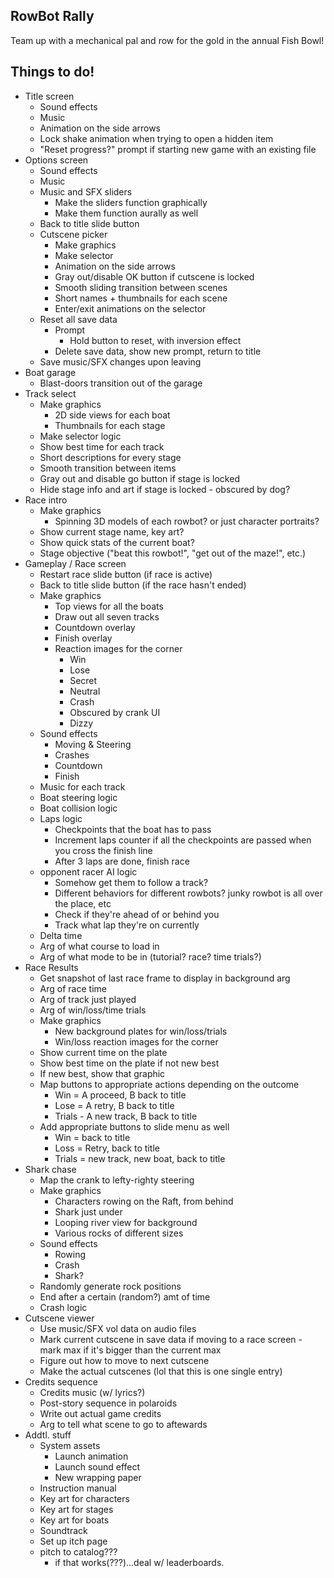 ## RowBot Rally
Team up with a mechanical pal and row for the gold in the annual Fish Bowl!

## Things to do!
* Title screen
  * Sound effects
  * Music
  * Animation on the side arrows
  * Lock shake animation when trying to open a hidden item
  * "Reset progress?" prompt if starting new game with an existing file
* Options screen
  * Sound effects
  * Music
  * Music and SFX sliders
    * Make the sliders function graphically
    * Make them function aurally as well
  * Back to title slide button
  * Cutscene picker
    * Make graphics
    * Make selector
    * Animation on the side arrows
    * Gray out/disable OK button if cutscene is locked
    * Smooth sliding transition between scenes
    * Short names + thumbnails for each scene
    * Enter/exit animations on the selector
  * Reset all save data
    * Prompt
      * Hold button to reset, with inversion effect
    * Delete save data, show new prompt, return to title
  * Save music/SFX changes upon leaving
* Boat garage
  * Blast-doors transition out of the garage
* Track select
  * Make graphics
    * 2D side views for each boat
    * Thumbnails for each stage
  * Make selector logic
  * Show best time for each track
  * Short descriptions for every stage
  * Smooth transition between items
  * Gray out and disable go button if stage is locked
  * Hide stage info and art if stage is locked - obscured by dog?
* Race intro
  * Make graphics
    * Spinning 3D models of each rowbot? or just character portraits?
  * Show current stage name, key art?
  * Show quick stats of the current boat?
  * Stage objective ("beat this rowbot!", "get out of the maze!", etc.)
* Gameplay / Race screen
  * Restart race slide button (if race is active)
  * Back to title slide button (if the race hasn't ended)
  * Make graphics
    * Top views for all the boats
    * Draw out all seven tracks
    * Countdown overlay
    * Finish overlay
    * Reaction images for the corner
      * Win
      * Lose
      * Secret
      * Neutral
      * Crash
      * Obscured by crank UI
      * Dizzy
  * Sound effects
    * Moving & Steering
    * Crashes
    * Countdown
    * Finish
  * Music for each track
  * Boat steering logic
  * Boat collision logic
  * Laps logic
    * Checkpoints that the boat has to pass
    * Increment laps counter if all the checkpoints are passed when you cross the finish line
    * After 3 laps are done, finish race
  * opponent racer AI logic
    * Somehow get them to follow a track?
    * Different behaviors for different rowbots? junky rowbot is all over the place, etc
    * Check if they're ahead of or behind you
    * Track what lap they're on currently
  * Delta time
  * Arg of what course to load in
  * Arg of what mode to be in (tutorial? race? time trials?)
* Race Results
  * Get snapshot of last race frame to display in background arg
  * Arg of race time
  * Arg of track just played
  * Arg of win/loss/time trials
  * Make graphics
    * New background plates for win/loss/trials
    * Win/loss reaction images for the corner
  * Show current time on the plate
  * Show best time on the plate if not new best
  * If new best, show that graphic
  * Map buttons to appropriate actions depending on the outcome
    * Win = A proceed, B back to title
    * Lose = A retry, B back to title
    * Trials - A new track, B back to title
  * Add appropriate buttons to slide menu as well
    * Win = back to title
    * Loss = Retry, back to title
    * Trials = new track, new boat, back to title
* Shark chase
  * Map the crank to lefty-righty steering
  * Make graphics
    * Characters rowing on the Raft, from behind
    * Shark just under
    * Looping river view for background
    * Various rocks of different sizes
  * Sound effects
    * Rowing
    * Crash
    * Shark?
  * Randomly generate rock positions
  * End after a certain (random?) amt of time
  * Crash logic
* Cutscene viewer
  * Use music/SFX vol data on audio files
  * Mark current cutscene in save data if moving to a race screen - mark max if it's bigger than the current max
  * Figure out how to move to next cutscene
  * Make the actual cutscenes (lol that this is one single entry)
* Credits sequence
  * Credits music (w/ lyrics?)
  * Post-story sequence in polaroids
  * Write out actual game credits
  * Arg to tell what scene to go to aftewards
* Addtl. stuff
  * System assets
    * Launch animation
    * Launch sound effect
    * New wrapping paper
  * Instruction manual
  * Key art for characters
  * Key art for stages
  * Key art for boats
  * Soundtrack
  * Set up itch page
  * pitch to catalog???
    * if that works(???)...deal w/ leaderboards.
